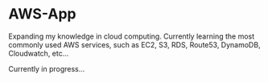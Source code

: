 # AWS-App

Expanding my knowledge in cloud computing.
Currently learning the most commonly used AWS services, such as EC2, S3, RDS, Route53, DynamoDB, Cloudwatch, etc...

Currently in progress...
